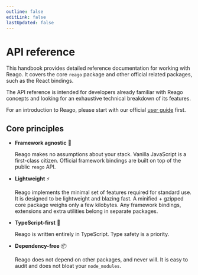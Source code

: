 ```yaml
---
outline: false
editLink: false
lastUpdated: false
---
```


# API reference

This handbook provides detailed reference documentation for working with Reago. It covers the core
`reago` package and other official related packages, such as the React bindings.

The API reference is intended for developers already familiar with Reago concepts and looking for an
exhaustive technical breakdown of its features.

For an introduction to Reago, please start with our official [user guide](/guide/) first.

## Core principles

* **Framework agnostic** :leaves:

  Reago makes no assumptions about your stack. Vanilla JavaScript is a first-class citizen. Official
  framework bindings are built on top of the public `reago` API.

* **Lightweight** :zap:

  Reago implements the minimal set of features required for standard use. It is designed to be lightweight
  and blazing fast. A minified + gzipped core package weighs only a few kilobytes. Any framework bindings,
  extensions and extra utilities belong in separate packages.

* **TypeScript-first** :blue_book:

  Reago is written entirely in TypeScript. Type safety is a priority.

* **Dependency-free** :package:

  Reago does not depend on other packages, and never will. It is easy to audit and does not bloat your
  `node_modules`.
